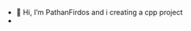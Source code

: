 - 👋 Hi, I’m PathanFirdos and i creating a cpp project
-

<!---
PathanFirdos/PathanFirdos is a ✨ special ✨ repository because its `README.md` (this file) appears on your GitHub profile.
You can click the Preview link to take a look at your changes.
--->
